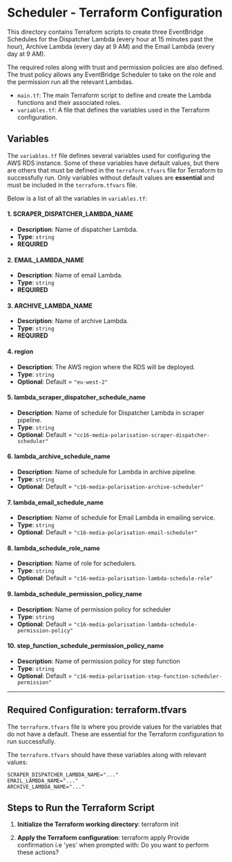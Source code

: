 # **Scheduler - Terraform Configuration**

This directory contains Terraform scripts to create three EventBridge Schedules for the Dispatcher Lambda (every hour at 15 minutes past the hour), Archive Lambda (every day at 9 AM) and the Email Lambda (every day at 9 AM).

The required roles along with trust and permission policies are also defined. The trust policy allows any EventBridge Scheduler to take on the role and the permission run all the relevant Lambdas.

- `main.tf`: The main Terraform script to define and create the Lambda functions and their associated roles.
- `variables.tf`: A file that defines the variables used in the Terraform configuration.

## **Variables**

The `variables.tf` file defines several variables used for configuring the AWS RDS instance. Some of these variables have default values, but there are others that must be defined in the `terraform.tfvars` file for Terraform to successfully run. Only variables without default values are **essential** and must be included in the `terraform.tfvars` file.

Below is a list of all the variables in `variables.tf`:

#### **1. SCRAPER_DISPATCHER_LAMBDA_NAME**
- **Description**: Name of dispatcher Lambda.
- **Type**: `string`
- **REQUIRED**

#### **2. EMAIL_LAMBDA_NAME**
- **Description**: Name of email Lambda.
- **Type**: `string`
- **REQUIRED**

#### **3. ARCHIVE_LAMBDA_NAME**
- **Description**: Name of archive Lambda.
- **Type**: `string`
- **REQUIRED**

#### **4. region**
- **Description**: The AWS region where the RDS will be deployed.
- **Type**: `string`
- **Optional**: Default = `"eu-west-2"`

#### **5. lambda_scraper_dispatcher_schedule_name**
- **Description**: Name of schedule for Dispatcher Lambda in scraper pipeline.
- **Type**: `string`
- **Optional**: Default = `"cc16-media-polarisation-scraper-dispatcher-scheduler"`

#### **6. lambda_archive_schedule_name**
- **Description**: Name of schedule for Lambda in archive pipeline.
- **Type**: `string`
- **Optional**: Default = `"c16-media-polarisation-archive-scheduler"`

#### **7. lambda_email_schedule_name**
- **Description**: Name of schedule for Email Lambda in emailing service.
- **Type**: `string`
- **Optional**: Default = `"c16-media-polarisation-email-scheduler"`

#### **8. lambda_schedule_role_name**
- **Description**: Name of role for schedulers.
- **Type**: `string`
- **Optional**: Default = `"c16-media-polarisation-lambda-schedule-role"`

#### **9. lambda_schedule_permission_policy_name**
- **Description**: Name of permission policy for scheduler
- **Type**: `string`
- **Optional**: Default = `"c16-media-polarisation-lambda-schedule-permission-policy"`

#### **10. step_function_schedule_permission_policy_name**
- **Description**: Name of permission policy for step function
- **Type**: `string`
- **Optional**: Default = `"c16-media-polarisation-step-function-scheduler-permission"`

---

## **Required Configuration: terraform.tfvars**

The `terraform.tfvars` file is where you provide values for the variables that do not have a default. These are essential for the Terraform configuration to run successfully.

The `terraform.tfvars` should have these variables along with relevant values:

```
SCRAPER_DISPATCHER_LAMBDA_NAME="..."
EMAIL_LAMBDA_NAME="..."
ARCHIVE_LAMBDA_NAME="..."
```

## **Steps to Run the Terraform Script**

1. **Initialize the Terraform working directory**:
   terraform init
   
2. **Apply the Terraform configuration**:
   terraform apply
   Provide confirmation i.e 'yes' when prompted with: Do you want to perform these actions?